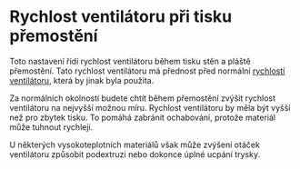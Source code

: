 Rychlost ventilátoru při tisku přemostění
====
Toto nastavení řídí rychlost ventilátoru během tisku stěn a pláště přemostění. Tato rychlost ventilátoru má přednost před normální [rychlostí ventilátoru](../cooling/cool_fan_speed.md), která by jinak byla použita.

Za normálních okolností budete chtít během přemostění zvýšit rychlost ventilátoru na nejvyšší možnou míru. Rychlost ventilátoru by měla být vyšší než pro zbytek tisku. To pomáhá zabránit ochabování, protože materiál může tuhnout rychleji.

U některých vysokoteplotních materiálů však může zvýšení otáček ventilátoru způsobit podextruzi nebo dokonce úplné ucpání trysky.